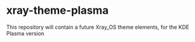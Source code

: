 # xray-theme-plasma
This repository will contain a future Xray_OS theme elements, for the KDE Plasma version 
